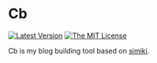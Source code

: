 # Cb #

[![Latest Version](http://img.shields.io/pypi/v/simiki.svg)]()
[![The MIT License](http://img.shields.io/badge/license-MIT-yellow.svg)](https://github.com/wlwang41/cb/blob/master/LICENSE)

Cb is my blog building tool based on [simiki](https://github.com/tankywoo/simiki).

